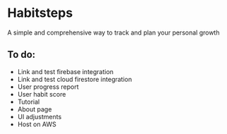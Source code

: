 # Habitsteps
A simple and comprehensive way to track and plan your personal growth

## To do:
- Link and test firebase integration
- Link and test cloud firestore integration
- User progress report
- User habit score
- Tutorial
- About page
- UI adjustments
- Host on AWS
